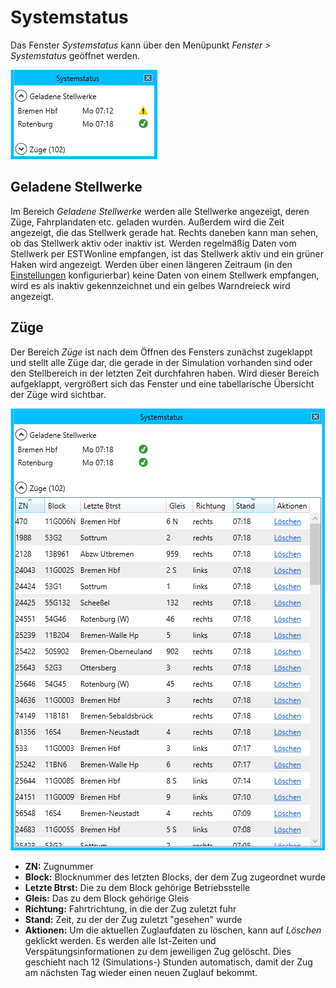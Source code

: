# Systemstatus

Das Fenster *Systemstatus* kann über den Menüpunkt *Fenster > Systemstatus* geöffnet werden.

![Fenster Systemstatus](img/systemstatus.png)

## Geladene Stellwerke
Im Bereich *Geladene Stellwerke* werden alle Stellwerke angezeigt, deren Züge, Fahrplandaten etc. geladen wurden. Außerdem wird die Zeit angezeigt, die das Stellwerk gerade hat. Rechts daneben kann man sehen, ob das Stellwerk aktiv oder inaktiv ist. Werden regelmäßig Daten vom Stellwerk per ESTWonline empfangen, ist das Stellwerk aktiv und ein grüner Haken wird angezeigt. Werden über einen längeren Zeitraum (in den [Einstellungen](einstellungen.md) konfigurierbar) keine Daten von einem Stellwerk empfangen, wird es als inaktiv gekennzeichnet und ein gelbes Warndreieck wird angezeigt.

## Züge
Der Bereich *Züge* ist nach dem Öffnen des Fensters zunächst zugeklappt und stellt alle Züge dar, die gerade in der Simulation vorhanden sind oder den Stellbereich in der letzten Zeit durchfahren haben. Wird dieser Bereich aufgeklappt, vergrößert sich das Fenster und eine tabellarische Übersicht der Züge wird sichtbar.

![Fenster Systemstatus mit Zügen](img/systemstatus_trains.png)

- **ZN:** Zugnummer
- **Block:** Blocknummer des letzten Blocks, der dem Zug zugeordnet wurde
- **Letzte Btrst:** Die zu dem Block gehörige Betriebsstelle
- **Gleis:** Das zu dem Block gehörige Gleis
- **Richtung:** Fahrtrichtung, in die der Zug zuletzt fuhr
- **Stand:** Zeit, zu der der Zug zuletzt "gesehen" wurde
- **Aktionen:** Um die aktuellen Zuglaufdaten zu löschen, kann auf *Löschen* geklickt werden. Es werden alle Ist-Zeiten und Verspätungsinformationen zu dem jeweiligen Zug gelöscht. Dies geschieht nach 12 (Simulations-) Stunden automatisch, damit der Zug am nächsten Tag wieder einen neuen Zuglauf bekommt.